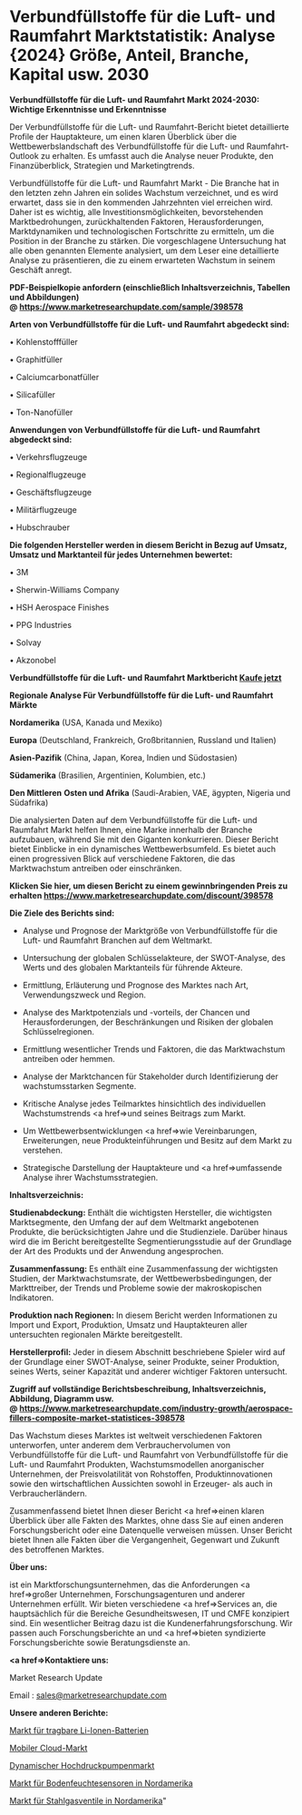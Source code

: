 # Verbundfüllstoffe für die Luft- und Raumfahrt Marktstatistik: Analyse {2024} Größe, Anteil, Branche, Kapital usw. 2030

<strong>Verbundfüllstoffe für die Luft- und Raumfahrt Markt 2024-2030: Wichtige Erkenntnisse und Erkenntnisse</strong>

Der Verbundfüllstoffe für die Luft- und Raumfahrt-Bericht bietet detaillierte Profile der Hauptakteure, um einen klaren Überblick über die Wettbewerbslandschaft des Verbundfüllstoffe für die Luft- und Raumfahrt-Outlook zu erhalten. Es umfasst auch die Analyse neuer Produkte, den Finanzüberblick, Strategien und Marketingtrends.

Verbundfüllstoffe für die Luft- und Raumfahrt Markt - Die Branche hat in den letzten zehn Jahren ein solides Wachstum verzeichnet, und es wird erwartet, dass sie in den kommenden Jahrzehnten viel erreichen wird. Daher ist es wichtig, alle Investitionsmöglichkeiten, bevorstehenden Marktbedrohungen, zurückhaltenden Faktoren, Herausforderungen, Marktdynamiken und technologischen Fortschritte zu ermitteln, um die Position in der Branche zu stärken. Die vorgeschlagene Untersuchung hat alle oben genannten Elemente analysiert, um dem Leser eine detaillierte Analyse zu präsentieren, die zu einem erwarteten Wachstum in seinem Geschäft anregt.

<strong><b>PDF-Beispielkopie anfordern (einschließlich Inhaltsverzeichnis, Tabellen und Abbildungen) @ </b></strong><strong><a href=https://www.marketresearchupdate.com/sample/398578><strong>https://www.marketresearchupdate.com/sample/398578</u></a></strong></strong>

<strong>Arten von Verbundfüllstoffe für die Luft- und Raumfahrt abgedeckt sind:</strong>

• Kohlenstofffüller

• Graphitfüller

• Calciumcarbonatfüller

• Silicafüller

• Ton-Nanofüller

<strong>Anwendungen von Verbundfüllstoffe für die Luft- und Raumfahrt abgedeckt sind:</strong>

• Verkehrsflugzeuge

• Regionalflugzeuge

• Geschäftsflugzeuge

• Militärflugzeuge

• Hubschrauber

<strong>Die folgenden Hersteller werden in diesem Bericht in Bezug auf Umsatz, Umsatz und Marktanteil für jedes Unternehmen bewertet:</strong>

• 3M

• Sherwin-Williams Company

• HSH Aerospace Finishes

• PPG Industries

• Solvay

• Akzonobel

<strong>Verbundfüllstoffe für die Luft- und Raumfahrt Marktbericht <a href=https://www.marketresearchupdate.com/buynow/398578>Kaufe jetzt</a></strong>

<strong>Regionale Analyse Für Verbundfüllstoffe für die Luft- und Raumfahrt Märkte</strong>

<strong>Nordamerika</strong> (USA, Kanada und Mexiko)

<strong>Europa</strong> (Deutschland, Frankreich, Großbritannien, Russland und Italien)

<strong>Asien-Pazifik</strong> (China, Japan, Korea, Indien und Südostasien)

<strong>Südamerika</strong> (Brasilien, Argentinien, Kolumbien, etc.)

<strong>Den Mittleren</strong> <strong>Osten und Afrika</strong> (Saudi-Arabien, VAE, ägypten, Nigeria und Südafrika)

Die analysierten Daten auf dem Verbundfüllstoffe für die Luft- und Raumfahrt Markt helfen Ihnen, eine Marke innerhalb der Branche aufzubauen, während Sie mit den Giganten konkurrieren. Dieser Bericht bietet Einblicke in ein dynamisches Wettbewerbsumfeld. Es bietet auch einen progressiven Blick auf verschiedene Faktoren, die das Marktwachstum antreiben oder einschränken.

<strong>Klicken Sie hier, um diesen Bericht zu einem gewinnbringenden Preis zu erhalten
</strong><strong><a href=https://www.marketresearchupdate.com/discount/398578>https://www.marketresearchupdate.com/discount/398578</b></u></strong></a>

<strong>Die Ziele des Berichts sind:</strong>

- Analyse und Prognose der Marktgröße von Verbundfüllstoffe für die Luft- und Raumfahrt Branchen auf dem Weltmarkt.

- Untersuchung der globalen Schlüsselakteure, der SWOT-Analyse, des Werts und des globalen Marktanteils für führende Akteure.

- Ermittlung, Erläuterung und Prognose des Marktes nach Art, Verwendungszweck und Region.

- Analyse des Marktpotenzials und -vorteils, der Chancen und Herausforderungen, der Beschränkungen und Risiken der globalen Schlüsselregionen.

- Ermittlung wesentlicher Trends und Faktoren, die das Marktwachstum antreiben oder hemmen.

- Analyse der Marktchancen für Stakeholder durch Identifizierung der wachstumsstarken Segmente.

- Kritische Analyse jedes Teilmarktes hinsichtlich des individuellen Wachstumstrends <a href=>und</a> seines Beitrags zum Markt.

- Um Wettbewerbsentwicklungen <a href=>wie</a> Vereinbarungen, Erweiterungen, neue Produkteinführungen und Besitz auf dem Markt zu verstehen.

- Strategische Darstellung der Hauptakteure und <a href=>umfas</a>sende Analyse ihrer Wachstumsstrategien.

<strong>Inhaltsverzeichnis:</strong>

<strong>Studienabdeckung:</strong> Enthält die wichtigsten Hersteller, die wichtigsten Marktsegmente, den Umfang der auf dem Weltmarkt angebotenen Produkte, die berücksichtigten Jahre und die Studienziele. Darüber hinaus wird die im Bericht bereitgestellte Segmentierungsstudie auf der Grundlage der Art des Produkts und der Anwendung angesprochen.

<strong>Zusammenfassung:</strong> Es enthält eine Zusammenfassung der wichtigsten Studien, der Marktwachstumsrate, der Wettbewerbsbedingungen, der Markttreiber, der Trends und Probleme sowie der makroskopischen Indikatoren.

<strong>Produktion nach Regionen:</strong> In diesem Bericht werden Informationen zu Import und Export, Produktion, Umsatz und Hauptakteuren aller untersuchten regionalen Märkte bereitgestellt.

<strong>Herstellerprofil:</strong> Jeder in diesem Abschnitt beschriebene Spieler wird auf der Grundlage einer SWOT-Analyse, seiner Produkte, seiner Produktion, seines Werts, seiner Kapazität und anderer wichtiger Faktoren untersucht.

<strong><b>Zugriff auf vollständige Berichtsbeschreibung, Inhaltsverzeichnis, Abbildung, Diagramm usw. @ </b></strong><strong><a href=https://www.marketresearchupdate.com/industry-growth/aerospace-fillers-composite-market-statistices-398578>https://www.marketresearchupdate.com/industry-growth/aerospace-fillers-composite-market-statistices-398578</a></strong>

Das Wachstum dieses Marktes ist weltweit verschiedenen Faktoren unterworfen, unter anderem dem Verbrauchervolumen von Verbundfüllstoffe für die Luft- und Raumfahrt von Verbundfüllstoffe für die Luft- und Raumfahrt Produkten, Wachstumsmodellen anorganischer Unternehmen, der Preisvolatilität von Rohstoffen, Produktinnovationen sowie den wirtschaftlichen Aussichten sowohl in Erzeuger- als auch in Verbraucherländern.

Zusammenfassend bietet Ihnen dieser Bericht <a href=>einen</a> klaren Überblick über alle Fakten des Marktes, ohne dass Sie auf einen anderen Forschungsbericht oder eine Datenquelle verweisen müssen. Unser Bericht bietet Ihnen alle Fakten über die Vergangenheit, Gegenwart und Zukunft des betroffenen Marktes.

<strong>Über uns:</strong>

 ist ein Marktforschungsunternehmen, das die Anforderungen <a href=>großer</a> Unternehmen, Forschungsagenturen und anderer Unternehmen erfüllt. Wir bieten verschiedene <a href=>Services</a> an, die hauptsächlich für die Bereiche Gesundheitswesen, IT und CMFE konzipiert sind. Ein wesentlicher Beitrag dazu ist die Kundenerfahrungsforschung. Wir passen auch Forschungsberichte an und <a href=>bieten</a> syndizierte Forschungsberichte sowie Beratungsdienste an.

<strong><a href=>Kontaktiere uns:</a></strong>

Market Research Update

Email : sales@marketresearchupdate.com

<strong>Unsere anderen Berichte:</strong>

<a href=https://www.linkedin.com/pulse/li-ion-portable-battery-market-size-share-trend>Markt für tragbare Li-Ionen-Batterien</a>

<a href=https://www.linkedin.com/pulse/mobile-cloud-market-analysis-segment-region>Mobiler Cloud-Markt</a>

<a href=https://www.linkedin.com/pulse/dynamic-high-pressure-pumps-market-size-emerging>Dynamischer Hochdruckpumpenmarkt</a>

<a href=https://www.linkedin.com/pulse/north-america-soil-moisture-sensor-market-size2023-2030>Markt für Bodenfeuchtesensoren in Nordamerika</a>

<a href=https://www.linkedin.com/pulse/north-america-steel-gas-valve-market-2023-top-industry>Markt für Stahlgasventile in Nordamerika</a>"
